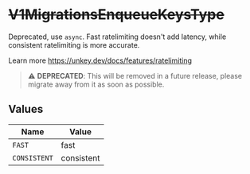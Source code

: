 # ~~V1MigrationsEnqueueKeysType~~

Deprecated, use `async`. Fast ratelimiting doesn't add latency, while consistent ratelimiting is more accurate.

Learn more
<https://unkey.dev/docs/features/ratelimiting>

> :warning: **DEPRECATED**: This will be removed in a future release, please migrate away from it as soon as possible.


## Values

| Name         | Value        |
| ------------ | ------------ |
| `FAST`       | fast         |
| `CONSISTENT` | consistent   |